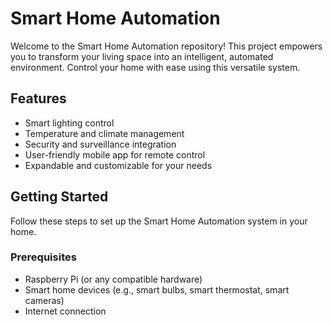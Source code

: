# Smart Home Automation

Welcome to the Smart Home Automation repository! This project empowers you to transform your living space into an intelligent, automated environment. Control your home with ease using this versatile system.

## Features

- Smart lighting control
- Temperature and climate management
- Security and surveillance integration
- User-friendly mobile app for remote control
- Expandable and customizable for your needs

## Getting Started

Follow these steps to set up the Smart Home Automation system in your home.

### Prerequisites

- Raspberry Pi (or any compatible hardware)
- Smart home devices (e.g., smart bulbs, smart thermostat, smart cameras)
- Internet connection
